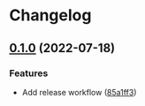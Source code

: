 # Changelog

## [0.1.0](https://github.com/entur/terraform-azure-ad/compare/v0.0.3...v0.1.0) (2022-07-18)


### Features

* Add release workflow ([85a1ff3](https://github.com/entur/terraform-azure-ad/commit/85a1ff31947a6cd0822d1484c7d82d3345793f72))

